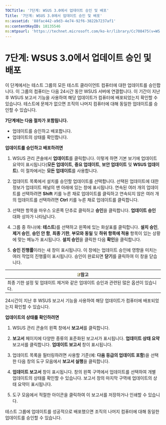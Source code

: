 ```yaml
---
TOCTitle: '7단계: WSUS 3.0에서 업데이트 승인 및 배포'
Title: '7단계: WSUS 3.0에서 업데이트 승인 및 배포'
ms:assetid: '88fac442-a9d3-4e74-92f6-3822b7237af1'
ms:contentKeyID: 18135546
ms:mtpsurl: 'https://technet.microsoft.com/ko-kr/library/Cc708475(v=WS.10)'
---
```


7단계: WSUS 3.0에서 업데이트 승인 및 배포
=========================================

이 단계에서는 테스트 그룹의 모든 테스트 클라이언트 컴퓨터에 대한 업데이트를 승인합니다. 이 그룹의 컴퓨터는 다음 24시간 동안 WSUS 서버에 연결합니다. 이 기간이 지난 후 WSUS 보고서 기능을 사용하여 해당 업데이트가 컴퓨터에 배포되었는지 확인할 수 있습니다. 테스트에 문제가 없으면 조직의 나머지 컴퓨터에 대해 동일한 업데이트를 승인할 수 있습니다.

**7단계에는 다음 절차가 포함됩니다.**

-   업데이트를 승인하고 배포합니다.
-   업데이트의 상태를 확인합니다.

**업데이트를 승인하고 배포하려면**
1.  WSUS 관리 콘솔에서 **업데이트**를 클릭합니다. 이렇게 하면 기본 보기에 업데이트 요약이 표시됩니다(**모든 업데이트**, **중요 업데이트**, **보안 업데이트** 및 **WSUS 업데이트**). 이 절차에서는 **모든 업데이트**를 사용합니다.

2.  업데이트 목록에서 설치를 승인할 업데이트를 선택합니다. 선택된 업데이트에 대한 정보가 업데이트 패널의 맨 아래에 있는 창에 표시됩니다. 연속된 여러 개의 업데이트를 선택하려면 **Shift** 키를 누른 채로 업데이트를 클릭하고 연속되지 않은 여러 개의 업데이트를 선택하려면 **Ctrl** 키를 누른 채로 업데이트를 클릭합니다.

3.  선택한 항목을 마우스 오른쪽 단추로 클릭하고 **승인**을 클릭합니다. **업데이트 승인** 대화 상자가 나타납니다.

4.  그룹 중 하나(예: **테스트**)를 선택하고 왼쪽에 있는 화살표를 클릭합니다. **설치 승인**, **제거 승인**, **승인 안 함**, **최종 기한**, **부모와 동일** 및 **하위 항목에 적용** 항목이 있는 상황에 맞는 메뉴가 표시됩니다. **설치 승인**을 클릭한 다음 **확인**을 클릭합니다.

5.  **승인 진행률**이라는 새 창이 표시됩니다. 이 창에는 업데이트 승인에 영향을 미치는 여러 작업의 진행률이 표시됩니다. 승인이 완료되면 **닫기**를 클릭하여 이 창을 닫습니다.

| ![](images/Cc708475.note(WS.10).gif)참고               |
|-------------------------------------------------------------------------------------|
| 최종 기한 설정 및 업데이트 제거와 같은 업데이트 승인과 관련된 많은 옵션이 있습니다. |

24시간이 지난 후 WSUS 보고서 기능을 사용하여 해당 업데이트가 컴퓨터에 배포되었는지 확인할 수 있습니다.

**업데이트의 상태를 확인하려면**
1.  WSUS 관리 콘솔의 왼쪽 창에서 **보고서**를 클릭합니다.

2.  **보고서** 페이지에 다양한 종류의 표준화된 보고서가 표시됩니다. **업데이트 상태 요약** 보고서를 클릭합니다. **업데이트 보고서** 창이 표시됩니다.

3.  업데이트 목록을 필터링하려면 사용할 기준(예: **다음 등급의 업데이트 포함**)을 선택한 다음 창의 도구 모음에서 **보고서 실행**을 클릭합니다.

4.  **업데이트 보고서** 창이 표시됩니다. 창의 왼쪽 구역에서 업데이트를 선택하여 개별 업데이트의 상태를 확인할 수 있습니다. 보고서 창의 마지막 구역에 업데이트의 상태 요약이 표시됩니다.

5.  도구 모음에서 적절한 아이콘을 클릭하여 이 보고서를 저장하거나 인쇄할 수 있습니다.

테스트 그룹에 업데이트를 성공적으로 배포했으면 조직의 나머지 컴퓨터에 대해 동일한 업데이트를 승인할 수 있습니다.
